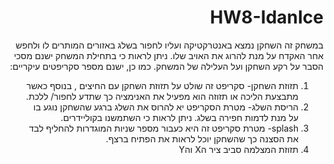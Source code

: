 

<div dir="rtl" lang="he">

# HW8-IdanIce
במשחק זה השחקן נמצא באנטרקטיקה ועליו לחפור בשלג באזורים המותרים לו ולחפש אחר האקדח על מנת להרוג את האויב שלו. 
ניתן לראות כי בתחילת המשחק ישנם מסכי הסבר על רקע השחקן ועל העלילה של המשחק.
כמו כן, ישנם מספר סקריפטים עיקריים:
1. תזוזת השחקן- סקריפט זה שולט על תזוזת השחקן עם החיצים , בנוסף כאשר מתבצעת הליכה או תזוזה הוא מפעיל את האנימציה כך שתדע לחפור/ ללכת. 
2. הריסת השלג- מטרת הסקריפט יא להרוס את השלג ברגע שהשחקן נוגע בו על מנת לדמות חפירה בשלג. 
ניתן לראות כי השתמשנו בקוליידרים.
4. splash- מטרת סקריפט זה היא כעבור מספר שניות המוגדרות להחליף לבד את הסצנה כך שהשחקן יוכל לראות את הפתיח ברצף. 
5. תזוזת המצלמה סביב ציר הX והY

</div>
